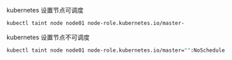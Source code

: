 
kubernetes 设置节点可调度

```bash
kubectl taint node node01 node-role.kubernetes.io/master-
```

kubernetes 设置节点不可调度

```bash
kubectl taint node node01 node-role.kubernetes.io/master="":NoSchedule
```

